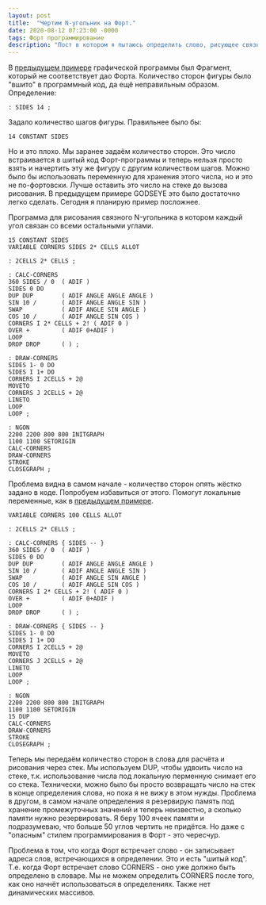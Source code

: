 ```yaml
---
layout: post
title:  "Чертим N-угольник на Форт."
date: 2020-08-12 07:23:00 -0000
tags: Форт программирование 
description: "Пост в котором я пытаюсь определить слово, рисующее связный N-угольник и делаю это не лучшим образом."
---
```


В [предыдущем примере](/blog/2020/make-line-from-dots3) графической программы был Фрагмент, который не соответствует дао Форта. Количество сторон фигуры было "вшито" в программный код, да ещё неправильным образом. Определение:

    : SIDES 14 ;

Задало количество шагов фигуры. Правильнее было бы:

    14 CONSTANT SIDES
	
Но и это плохо. Мы заранее задаём количество сторон. Это число встраивается в шитый код Форт-программы и теперь нельзя просто взять и начертить эту же фигуру с другим количеством шагов. Можно было бы использовать переменную для хранения этого числа, но и это не по-фортовски. Лучше оставить это число на стеке до вызова рисования. В предыдущем примере GODSEYE это было достаточно легко сделать. Сегодня я планирую пример посложнее.

Программа для рисования связного N-угольника в котором каждый угол связан со всеми остальными углами.

```forth
15 CONSTANT SIDES
VARIABLE CORNERS SIDES 2* CELLS ALLOT 

: 2CELLS 2* CELLS ;

: CALC-CORNERS
360 SIDES / 0  ( ADIF )
SIDES 0 DO
DUP DUP        ( ADIF ANGLE ANGLE ANGLE )
SIN	10 /       ( ADIF ANGLE ANGLE SIN )
SWAP           ( ADIF ANGLE SIN ANGLE )
COS	10 /       ( ADIF ANGLE SIN COS )
CORNERS I 2* CELLS + 2!	( ADIF 0 )
OVER +         ( ADIF 0+ADIF )
LOOP
DROP DROP      ( ) ;

: DRAW-CORNERS 
SIDES 1- 0 DO
SIDES I 1+ DO
CORNERS I 2CELLS + 2@
MOVETO
CORNERS J 2CELLS + 2@
LINETO
LOOP
LOOP ;

: NGON
2200 2200 800 800 INITGRAPH
1100 1100 SETORIGIN
CALC-CORNERS
DRAW-CORNERS 
STROKE
CLOSEGRAPH ;
```

Проблема видна в самом начале - количество сторон опять жёстко задано в коде. Попробуем избавиться от этого. Помогут локальные переменные, как в [предыдущем примере](/blog/2020/make-line-from-dots3).

```
VARIABLE CORNERS 100 CELLS ALLOT 

: 2CELLS 2* CELLS ;

: CALC-CORNERS { SIDES -- }
360 SIDES / 0  ( ADIF )
SIDES 0 DO
DUP DUP        ( ADIF ANGLE ANGLE ANGLE )
SIN	10 /       ( ADIF ANGLE ANGLE SIN )
SWAP           ( ADIF ANGLE SIN ANGLE )
COS	10 /       ( ADIF ANGLE SIN COS )
CORNERS I 2* CELLS + 2!	( ADIF 0 )
OVER +         ( ADIF 0+ADIF )
LOOP
DROP DROP      ( ) ;

: DRAW-CORNERS { SIDES -- }
SIDES 1- 0 DO
SIDES I 1+ DO
CORNERS I 2CELLS + 2@
MOVETO
CORNERS J 2CELLS + 2@
LINETO
LOOP
LOOP ;

: NGON
2200 2200 800 800 INITGRAPH
1100 1100 SETORIGIN
15 DUP
CALC-CORNERS
DRAW-CORNERS 
STROKE
CLOSEGRAPH ;
```

Теперь мы передаём количество сторон в слова для расчёта и рисования через стек. Мы используем DUP, чтобы удвоить число на стеке, т.к. использование числа под локальную перменную снимает его со стека. Технически, можно было бы просто возвращать число на стек в конце определения слова, но пока я не вижу в этом нужды. Проблема в другом, в самом начале определения я резервирую память под хранение промежуточных значений и теперь неизвестно, а сколько памяти нужно резервировать. Я беру 100 ячеек памяти и подразумеваю, что больше 50 углов чертить не придётся. Но даже с "опасным" стилем программирования в Форт - это чересчур.

Проблема в том, что когда Форт встречает слово - он записывает адреса слов, встречающихся в определении. Это и есть "шитый код". Т.е. когда Форт встречает слово CORNERS - оно уже должно быть определено в словаре. Мы не можем определить CORNERS после того, как оно начнёт использоваться в определениях. Также нет динамических массивов. 